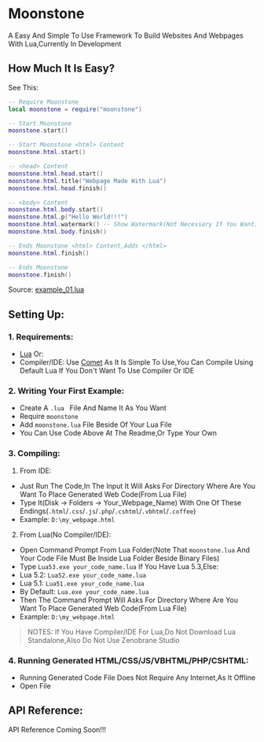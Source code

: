 # Moonstone
A Easy And Simple To Use Framework To Build Websites And Webpages With Lua,Currently In Development
## How Much It Is Easy?
See This:
```lua
-- Require Moonstone
local moonstone = require("moonstone")

-- Start Moonstone 
moonstone.start() 

-- Start Moonstone <html> Content
moonstone.html.start()

-- <head> Content
moonstone.html.head.start()
moonstone.html.title("Webpage Made With Lua")
moonstone.html.head.finish()

-- <body> Content
moonstone.html.body.start()
moonstone.html.p("Hello World!!!")
moonstone.html.watermark() -- Show Watermark(Not Necessary If You Want)
moonstone.html.body.finish()

-- Ends Moonstone <html> Content,Adds </html>
moonstone.html.finish()

-- Ends Moonstone
moonstone.finish()
```
Source: [example_01.lua](https://github.com/Rabios/Moonstone/blob/master/example_01.lua)
## Setting Up:
### 1. Requirements:
- [Lua](https://lua.org)
Or:
- Compiler/IDE: Use [Comet](http://hamady.org/comet.html) As It Is Simple To Use,You Can Compile Using Default Lua If You Don't Want To Use Compiler Or IDE
### 2. Writing Your First Example:
- Create A `.lua ` File And Name It As You Want
- Require `moonstone`
- Add `moonstone.lua` File Beside Of Your Lua File
- You Can Use Code Above At The Readme,Or Type Your Own
### 3. Compiling:
1. From IDE:
- Just Run The Code,In The Input It Will Asks For Directory Where Are You Want To Place Generated Web Code(From Lua File)
- Type It(Disk -> Folders -> Your_Webpage_Name) With One Of These Endings(`.html`/`.css`/`.js`/`.php`/`.cshtml`/`.vbhtml`/`.coffee`)
- Example: `D:\my_webpage.html`
2. From Lua(No Compiler/IDE): 
- Open Command Prompt From Lua Folder(Note That `moonstone.lua` And Your Code File Must Be Inside Lua Folder Beside Binary Files)
- Type `Lua53.exe your_code_name.lua` If You Have Lua 5.3,Else:
- Lua 5.2: `Lua52.exe your_code_name.lua`
- Lua 5.1: `Lua51.exe your_code_name.lua`
- By Default: `Lua.exe your_code_name.lua`
- Then The Command Prompt Will Asks For Directory Where Are You Want To Place Generated Web Code(From Lua File)
- Example: `D:\my_webpage.html`
> NOTES: If You Have Compiler/IDE For Lua,Do Not Download Lua Standalone,Also Do Not Use Zenobrane Studio
### 4. Running Generated HTML/CSS/JS/VBHTML/PHP/CSHTML:
- Running Generated Code File Does Not Require Any Internet,As It Offline
- Open File
## API Reference:
API Reference Coming Soon!!!
